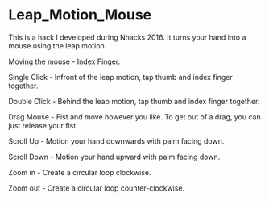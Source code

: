 # Leap_Motion_Mouse

This is a hack I developed during Nhacks 2016. It turns your hand into a mouse using the leap motion.

Moving the mouse - Index Finger.

Single Click - Infront of the leap motion, tap thumb and index finger together.

Double Click - Behind the leap motion, tap thumb and index finger together.

Drag Mouse - Fist and move however you like. To get out of a drag, you can just release your fist.

Scroll Up - Motion your hand downwards with palm facing down.

Scroll Down - Motion your hand upward with palm facing down.

Zoom in - Create a circular loop clockwise.

Zoom out - Create a circular loop counter-clockwise.


